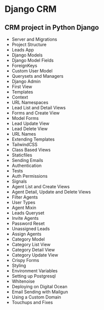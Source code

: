 # Django CRM

## CRM project in Python Django

- Server and Migrations
- Project Structure
- Leads App
- Django Models
- Django Model Fields
- ForeignKeys
- Custom User Model
- Querysets and Managers
- Django Admin
- First View
- Templates
- Context
- URL Namespaces
- Lead List and Detail Views
- Forms and Create View
- Model Forms
- Lead Update View
- Lead Delete View
- URL Names
- Extending Templates
- TailwindCSS
- Class Based Views
- Staticfiles
- Sending Emails
- Authentication
- Tests
- Auth Permissions
- Signals
- Agent List and Create Views
- Agent Detail, Update and Delete Views
- Filter Agents
- User Types
- Agent Mixin
- Leads Queryset
- Invite Agents
- Password Reset
- Unassigned Leads
- Assign Agents
- Category Model
- Category List View
- Category Detail View
- Category Update View
- Crispy Forms
- Styling
- Environment Variables
- Setting up Postgresql
- Whitenoise
- Deploying on Digital Ocean
- Email Sending with Mailgun
- Using a Custom Domain
- Touchups and Fixes


